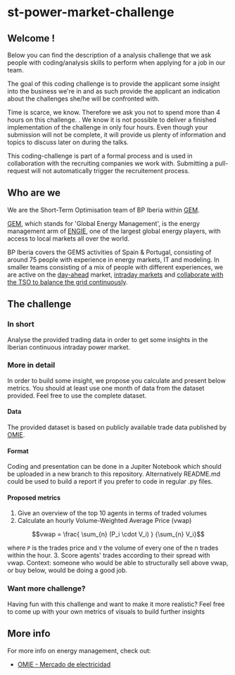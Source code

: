 # st-power-market-challenge

## Welcome !

Below you can find the description of a analysis challenge that we ask people with coding/analysis skills to perform when applying for a job in our team.

The goal of this coding challenge is to provide the applicant some insight into the business we're in and as such provide the applicant an indication about the challenges she/he will be confronted with. 

Time is scarce, we know. Therefore we ask you not to spend more than 4 hours on this challenge. . We know it is not possible to deliver a finished implementation of the challenge in only four hours. Even though your submission will not be complete, it will provide us plenty of information and topics to discuss later on during the talks.

This coding-challenge is part of a formal process and is used in collaboration with the recruiting companies we work with.  Submitting a pull-request will not automatically trigger the recruitement process.
## Who are we 

We are the Short-Term Optimisation team of BP Iberia within [GEM](https://gems.engie.com/).

[GEM](https://gems.engie.com/), which stands for 'Global Energy Management', is the energy management arm of [ENGIE](https://www.engie.com/), one of the largest global energy players, 
with access to local markets all over the world.  

BP Iberia covers the GEMS activities of Spain & Portugal, consisting of around 75 people with experience in energy markets, IT and modeling. In smaller teams consisting of a mix of people with different experiences, we are active on the [day-ahead](https://en.wikipedia.org/wiki/European_Power_Exchange#Day-ahead_markets) market, [intraday markets](https://en.wikipedia.org/wiki/European_Power_Exchange#Intraday_markets) and [collaborate with the TSO to balance the grid continuously](https://en.wikipedia.org/wiki/Transmission_system_operator#Electricity_market_operations).

## The challenge

### In short
Analyse the provided trading data in order to get some insights in the Iberian continuous intraday power market. 

### More in detail
In order to build some insight, we propose you calculate and present below metrics. You should at least use one month of data from the dataset provided. 
Feel free to use the complete dataset. 

#### Data
The provided dataset is based on publicly available trade data published by [OMIE](https://www.omie.es/es/file-access-list). 

#### Format
Coding and presentation can be done in a Jupiter Notebook which should be uploaded in a new branch to this repository. 
Alternatively README.md could be used to build a report if you prefer to code in regular .py files.

#### Proposed metrics
1. Give an overview of the top 10 agents in terms of traded volumes
2. Calculate an hourly Volume-Weighted Average Price (vwap)
```math
vwap = \frac{ \sum_{n} (P_i \cdot V_i) } {\sum_{n} V_i}
```
where `P` is the trades price and `V` the volume of every one of the n trades within the hour. 
3. Score agents' trades according to their spread with vwap. Context: someone who would be able to structurally sell above vwap, or buy below, would be doing a good job.  


### Want more challenge?

Having fun with this challenge and want to make it more realistic? Feel free to come up with your own metrics of visuals to build further insights 


## More info

For more info on energy management, check out:

 - [OMIE - Mercado de electricidad](https://www.omie.es/es/mercado-de-electricidad)

